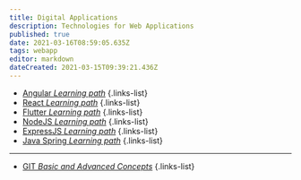 ```yaml
---
title: Digital Applications
description: Technologies for Web Applications
published: true
date: 2021-03-16T08:59:05.635Z
tags: webapp
editor: markdown
dateCreated: 2021-03-15T09:39:21.436Z
---
```


- [Angular *Learning path*](/training/digital/angular)
{.links-list}
- [React *Learning path*](/training/digital/react)
{.links-list}
- [Flutter *Learning path*](/training/digital/flutter)
{.links-list}
- [NodeJS *Learning path*](/training/digital/nodejs)
{.links-list}
- [ExpressJS *Learning path*](/training/digital/express)
{.links-list}
- [Java Spring *Learning path*](/training/digital/spring)
{.links-list}

---
- [GIT *Basic and Advanced Concepts*](/training/commons/versioning/git)
{.links-list}